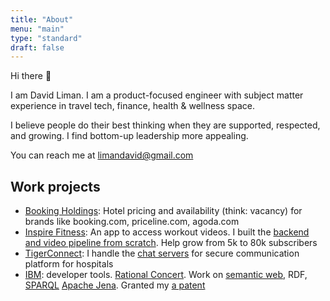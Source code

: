 ```yaml
---
title: "About"
menu: "main"
type: "standard"
draft: false
---
```


Hi there 👋 

I am David Liman. I am a product-focused engineer with subject matter experience in travel tech, finance, health & wellness space.

I believe people do their best thinking when they are supported, respected, and growing. I find bottom-up leadership more appealing.

You can reach me at limandavid@gmail.com

## Work projects
- [Booking Holdings](https://www.booking.com/): Hotel pricing and availability (think: vacancy) for brands like booking.com, priceline.com, agoda.com
- [Inspire Fitness](https://apps.apple.com/us/app/inspire-fitness/id1324164741): An app to access workout videos. I built
  the [backend and video pipeline from scratch](https://dev.to/dvliman/building-a-live-streaming-app-in-clojure-329m). Help grow from 5k to 80k subscribers
- [TigerConnect](https://apps.apple.com/us/app/tigerconnect/id355832697): I handle the [chat servers](https://www.erlang.org/) for secure communication platform for hospitals
- [IBM](https://ibm.com/): developer tools. [Rational Concert](https://jazz.net/products/rational-team-concert). Work on [semantic web](https://www.w3.org/standards/semanticweb/), RDF, [SPARQL](https://www.w3.org/TR/rdf-sparql-query/) [Apache Jena](https://jena.apache.org/). Granted my [a patent](https://patents.google.com/patent/US10108415B2)
